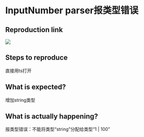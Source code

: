 # InputNumber parser报类型错误

## Reproduction link

[![](https://codesandbox.io/static/img/play-codesandbox.svg)](https://codesandbox.io/s/35rq6g)

## Steps to reproduce

直接用ts打开

## What is expected?

增加string类型

## What is actually happening?

报类型错误：不能将类型“string”分配给类型“1 | 100”
